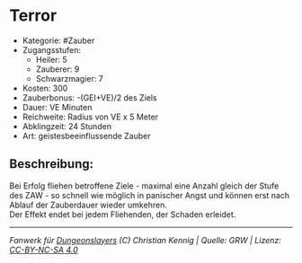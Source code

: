 # Terror  
- Kategorie: #Zauber  
- Zugangsstufen:  
  - Heiler: 5  
  - Zauberer: 9  
  - Schwarzmagier: 7  
- Kosten: 300  
- Zauberbonus: -(GEI+VE)/2 des Ziels  
- Dauer: VE Minuten  
- Reichweite: Radius von VE x 5 Meter  
- Abklingzeit: 24 Stunden  
- Art: geistesbeeinflussende Zauber     

## Beschreibung:
Bei Erfolg fliehen betroffene Ziele - maximal eine Anzahl gleich der Stufe des ZAW - so schnell wie möglich in panischer Angst und können erst nach Ablauf der Zauberdauer wieder umkehren.<br>Der Effekt endet bei jedem Fliehenden, der Schaden erleidet.


___
*Fanwerk für [Dungeonslayers](https://www.dungeonslayers.net/) (C) Christian Kennig | Quelle: GRW | Lizenz: [CC-BY-NC-SA 4.0](https://creativecommons.org/licenses/by-nc-sa/4.0/deed.de)*